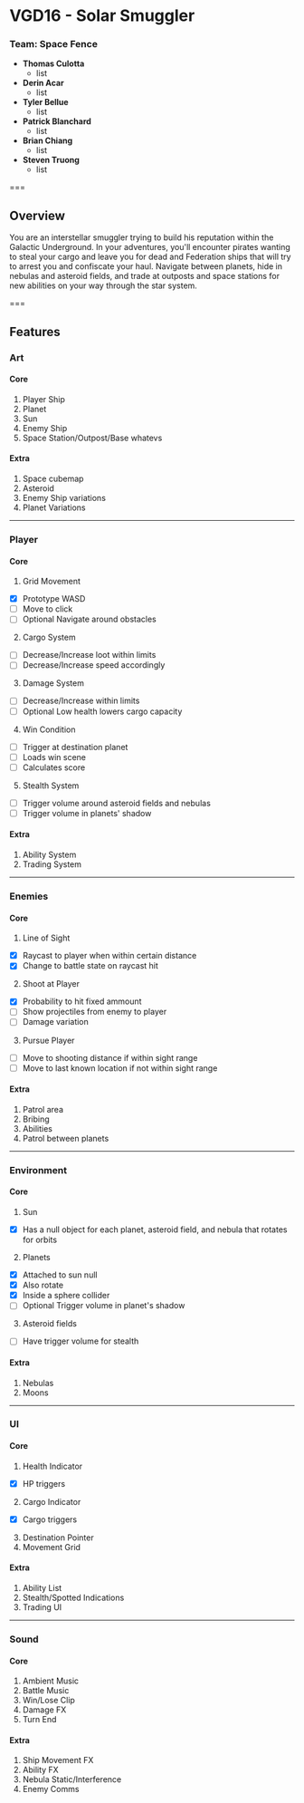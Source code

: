 # VGD16 - Solar Smuggler

### Team: Space Fence
- **Thomas Culotta**
  - list
- **Derin Acar**
  - list
- **Tyler Bellue**
  - list
- **Patrick Blanchard**
  - list
- **Brian Chiang**
  - list
- **Steven Truong**
  - list

===

## Overview
You are an interstellar smuggler trying to build his reputation within the Galactic Underground. In your adventures, you'll encounter pirates wanting to steal your cargo and leave you for dead and Federation ships that will try to arrest you and confiscate your haul. Navigate between planets, hide in nebulas and asteroid fields, and trade at outposts and space stations for new abilities on your way through the star system.

===

## Features

### Art

#### Core
1. Player Ship
2. Planet
3. Sun
4. Enemy Ship
5. Space Station/Outpost/Base whatevs

#### Extra
1. Space cubemap
2. Asteroid
3. Enemy Ship variations
4. Planet Variations

---

### Player

#### Core
1. Grid Movement
  - [x] Prototype WASD
  - [ ] Move to click
  - [ ] Optional Navigate around obstacles
2. Cargo System
  - [ ] Decrease/Increase loot within limits
  - [ ] Decrease/Increase speed accordingly
3. Damage System
  - [ ] Decrease/Increase within limits
  - [ ] Optional Low health lowers cargo capacity
4. Win Condition
  - [ ] Trigger at destination planet
  - [ ] Loads win scene
  - [ ] Calculates score
5. Stealth System
  - [ ] Trigger volume around asteroid fields and nebulas
  - [ ] Trigger volume in planets' shadow

#### Extra
1. Ability System
2. Trading System

---

### Enemies

#### Core
1. Line of Sight
  - [x] Raycast to player when within certain distance
  - [x] Change to battle state on raycast hit
2. Shoot at Player
  - [x] Probability to hit fixed ammount
  - [ ] Show projectiles from enemy to player
  - [ ] Damage variation
3. Pursue Player
  - [ ] Move to shooting distance if within sight range
  - [ ] Move to last known location if not within sight range

#### Extra
1. Patrol area
2. Bribing
3. Abilities
4. Patrol between planets

---

### Environment

#### Core
1. Sun
  - [x] Has a null object for each planet, asteroid field, and nebula that rotates for orbits
2. Planets
  - [x] Attached to sun null
  - [x] Also rotate
  - [x] Inside a sphere collider
  - [ ] Optional Trigger volume in planet's shadow
3. Asteroid fields
  - [ ] Have trigger volume for stealth

#### Extra
1. Nebulas
2. Moons

---

### UI

#### Core
1. Health Indicator
  - [x] HP triggers
2. Cargo Indicator
  - [x] Cargo triggers
3. Destination Pointer
4. Movement Grid

#### Extra
1. Ability List
2. Stealth/Spotted Indications
3. Trading UI

---

### Sound

#### Core
1. Ambient Music
2. Battle Music
3. Win/Lose Clip
4. Damage FX
5. Turn End

#### Extra
1. Ship Movement FX
2. Ability FX
3. Nebula Static/Interference
4. Enemy Comms
